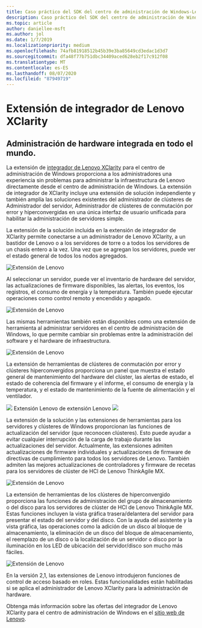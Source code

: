 ```yaml
---
title: Caso práctico del SDK del centro de administración de Windows-Lenovo
description: Caso práctico del SDK del centro de administración de Windows-Lenovo
ms.topic: article
author: daniellee-msft
ms.author: jol
ms.date: 1/7/2019
ms.localizationpriority: medium
ms.openlocfilehash: 74afb81918512b45b39e3ba85649cd3edac1d3d7
ms.sourcegitcommit: dfa48f77b751dbc34409aced628eb2f17c912f08
ms.translationtype: MT
ms.contentlocale: es-ES
ms.lasthandoff: 08/07/2020
ms.locfileid: "87949719"
---
```

# <a name="lenovo-xclarity-integrator-extension"></a>Extensión de integrador de Lenovo XClarity

## <a name="integrated-hardware-management-everywhere"></a>Administración de hardware integrada en todo el mundo.

La extensión de [integrador de Lenovo XClarity](https://www.lenovo.com/us/en/data-center/software/systems-management/XClarity-Integrator/p/WMD00000370) para el centro de administración de Windows proporciona a los administradores una experiencia sin problemas para administrar la infraestructura de Lenovo directamente desde el centro de administración de Windows. La extensión de integrador de XClarity incluye una extensión de solución independiente y también amplía las soluciones existentes del administrador de clústeres de Administrador del servidor, Administrador de clústeres de conmutación por error y hiperconvergidas en una única interfaz de usuario unificada para habilitar la administración de servidores simple.

La extensión de la solución incluida en la extensión de integrador de XClarity permite conectarse a un administrador de Lenovo XClarity, a un bastidor de Lenovo o a los servidores de torre o a todos los servidores de un chasis entero a la vez. Una vez que se agregan los servidores, puede ver el estado general de todos los nodos agregados.

![Extensión de Lenovo](../../media/extend-case-study-lenovo/lenovo-1.png)

Al seleccionar un servidor, puede ver el inventario de hardware del servidor, las actualizaciones de firmware disponibles, las alertas, los eventos, los registros, el consumo de energía y la temperatura. También puede ejecutar operaciones como control remoto y encendido y apagado.

![Extensión de Lenovo](../../media/extend-case-study-lenovo/lenovo-2.png)

Las mismas herramientas también están disponibles como una extensión de herramienta al administrar servidores en el centro de administración de Windows, lo que permite cambiar sin problemas entre la administración del software y el hardware de infraestructura.

![Extensión de Lenovo](../../media/extend-case-study-lenovo/lenovo-3.png)

La extensión de herramientas de clústeres de conmutación por error y clústeres hiperconvergidos proporciona un panel que muestra el estado general de mantenimiento del hardware del clúster, las alertas de estado, el estado de coherencia del firmware y el informe, el consumo de energía y la temperatura, y el estado de mantenimiento de la fuente de alimentación y el ventilador.

![](../../media/extend-case-study-lenovo/lenovo-4.png)
Extensión Lenovo de extensión Lenovo ![](../../media/extend-case-study-lenovo/lenovo-5.png)

La extensión de la solución y las extensiones de herramientas para los servidores y clústeres de Windows proporcionan las funciones de actualización del servidor (que reconocen clústeres). Esto puede ayudar a evitar cualquier interrupción de la carga de trabajo durante las actualizaciones del servidor. Actualmente, las extensiones admiten actualizaciones de firmware individuales y actualizaciones de firmware de directivas de cumplimiento para todos los servidores de Lenovo. También admiten las mejores actualizaciones de controladores y firmware de recetas para los servidores de clúster de HCl de Lenovo ThinkAgile MX.

![Extensión de Lenovo](../../media/extend-case-study-lenovo/lenovo-6-fwupdate.png)

La extensión de herramientas de los clústeres de hiperconvergido proporciona las funciones de administración del grupo de almacenamiento o del disco para los servidores de clúster de HCl de Lenovo ThinkAgile MX. Estas funciones incluyen la vista gráfica trasera/delantera del servidor para presentar el estado del servidor y del disco. Con la ayuda del asistente y la vista gráfica, las operaciones como la adición de un disco al bloque de almacenamiento, la eliminación de un disco del bloque de almacenamiento, el reemplazo de un disco o la localización de un servidor o disco por la iluminación en los LED de ubicación del servidor/disco son mucho más fáciles.

![Extensión de Lenovo](../../media/extend-case-study-lenovo/lenovo-7-diskmgr.png)

En la versión 2,1, las extensiones de Lenovo introdujeron funciones de control de acceso basado en roles. Estas funcionalidades están habilitadas si se aplica el administrador de Lenovo XClarity para la administración de hardware.

Obtenga más información sobre las ofertas del integrador de Lenovo XClarity para el centro de administración de Windows en el [sitio web de Lenovo](https://support.lenovo.com/us/en/solutions/ht507549).
